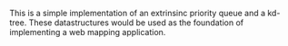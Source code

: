 This is a simple implementation of an extrinsinc priority queue and a kd-tree. 
These datastructures would be used as the foundation of implementing a web mapping application. 